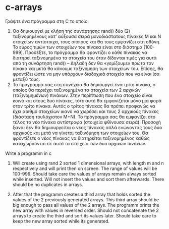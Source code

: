# c-arrays

Γράψτε ένα πρόγραμμα στη C το οποίο:
1. Θα δημιουργεί με κλήση της συνάρτησης rand() δύο (2) ταξινομημένους κατ’ αύξουσα σειρά μονοδιάστατους πίνακες Μ και Ν στοιχείων αντίστοιχα, τους οποίους και θα τους εμφανίζει στη οθόνη. Το εύρος τιμών των στοιχείων του πίνακα είναι στο διάστημα [100-999].
Προσέξτε, το πρόγραμμα θα φροντίζει ο κάθε πίνακας να διατηρεί ταξινομημένα τα στοιχεία του όταν δίδονται τιμές για αυτά από τη συνάρτηση rand() – Δηλαδή δεν θα «γεμίζουμε» πρώτα τον πίνακα και μετά θα κάνουμε ταξινόμηση των στοιχείων του. Επίσης, θα φροντίζει ώστε να μην υπάρχουν διαδοχικά στοιχεία που να είναι ίσα μεταξύ τους.
2. Το πρόγραμμα σας στη συνέχεια θα δημιουργεί ένα τρίτο πίνακα, ο οποίος θα περιέχει ταξινομημένα τα στοιχεία των 2 αρχικών (ταξινομημένων) πινάκων. Στην περίπτωση που ένα στοιχείο είναι κοινό και στους δυο πίνακες, τότε αυτό θα εμφανίζεται μόνο μια φορά στον τρίτο πίνακα. Αυτός ο τρίτος πίνακας θα πρέπει προφανώς να έχει αριθμό στοιχείων ικανό να χωρέσει και τους 2 αρχικούς πίνακες (διάσταση τουλάχιστον Μ+Ν). Το πρόγραμμα σας θα εμφανίζει στο τέλος το νέο πίνακα αντίστροφα (στοιχεία φθίνουσα σειρά).
Προσοχή ξανά: δεν θα δημιουργείται ο νέος πίνακας απλά ενώνοντας τους δύο αρχικούς και μετά να γίνεται ταξινόμηση των στοιχείων του. Θα φροντίζετε ο νέος πίνακας να διατηρείται ταξινομημένος καθώς καταχωρούνται σε αυτό τα στοιχεία των δυο αρχικών πινάκων. 


Write a programm in c

1. Will create using rand 2 sorted 1 dimensional arrays, with length m and n respectively and will print then on screen. The range of values will be 100-999. Should take care the values of arrays remain always sorted while inserted. Will not insert the values and sort them afterwards. There should be no duplicates in arrays.

2. After that the programm creates a third array that holds sorted the values of the 2 previously generated arrays. This third array should be big enough to pass all values of the 2 arrays. The programm prints the new array with values in reversed order. Should not concatenate the 2 arrays to create the third and sort its values later. Should take care to keep the new array sorted while its generated.
